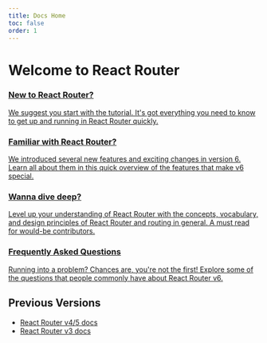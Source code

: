 ```yaml
---
title: Docs Home
toc: false
order: 1
---
```


# Welcome to React Router

<docs-cards>
  <a href="v6/getting-started/tutorial" aria-label="New to React Router?">
    <docs-card>
      <h3>New to React Router?</h3> 
      <p>We suggest you start with the tutorial. It's got everything you need to know to get up and running in React Router quickly.</p>
    </docs-card>
  </a>
  <a href="v6/getting-started/overview" aria-label="Upgrading to v6?">
    <docs-card>
      <h3>Familiar with React Router?</h3> 
      <p>We introduced several new features and exciting changes in version 6. Learn all about them in this quick overview of the features that make v6 special.</p>
    </docs-card>
  </a>
  <a href="v6/getting-started/concepts" aria-label="Upgrading to v6?">
    <docs-card>
      <h3>Wanna dive deep?</h3> 
      <p>Level up your understanding of React Router with the concepts, vocabulary, and design principles of React Router and routing in general. A must read for would-be contributors.</p>
    </docs-card>
  </a>
  <a href="v6/faq" aria-label="Frequently Asked Questions">
    <docs-card>
      <h3>Frequently Asked Questions</h3> 
      <p>Running into a problem? Chances are, you're not the first! Explore some of the questions that people commonly have about React Router v6.</p>
    </docs-card>
  </a>
</docs-cards>

## Previous Versions

- [React Router v4/5 docs](https://v5.reactrouter.com)
- [React Router v3 docs](https://github.com/remix-run/react-router/tree/v3.2.6/docs)
